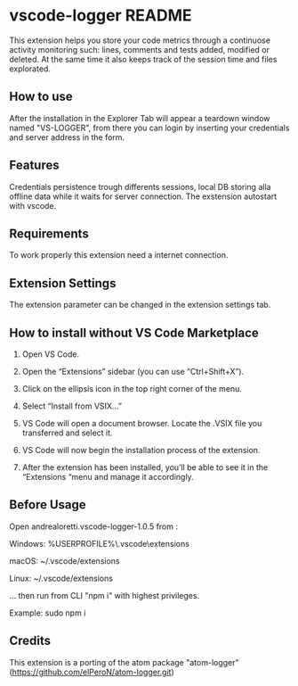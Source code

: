 # vscode-logger README

This extension helps you store your code metrics through a continuose activity monitoring such: lines, comments and tests added, modified or deleted. At the same time it also keeps track of the session time and files explorated.

## How to use

After the installation in the Explorer Tab will appear a teardown window named "VS-LOGGER", from there you can login by inserting your credentials and server address in the form.

## Features

Credentials persistence trough differents sessions, local DB storing alla offline data while it waits for server connection. The exstension autostart with vscode.


## Requirements

To work properly this extension need a internet connection.


## Extension Settings

The extension parameter can be changed in the extension settings tab.


## How to install without VS Code Marketplace

1) Open VS Code.

2) Open the “Extensions” sidebar (you can use “Ctrl+Shift+X”).

3) Click on the ellipsis icon in the top right corner of the menu.

4) Select “Install from VSIX…”

5) VS Code will open a document browser. Locate the .VSIX file you transferred and select it.

6) VS Code will now begin the installation process of the extension.

7) After the extension has been installed, you’ll be able to see it in the “Extensions “menu and manage it accordingly.


## Before Usage

Open andrealoretti.vscode-logger-1.0.5 from : 

Windows: %USERPROFILE%\\.vscode\\extensions

macOS: ~/.vscode/extensions

Linux: ~/.vscode/extensions

... then run from CLI "npm i" with highest privileges.

Example: sudo npm i


## Credits

This extension is a porting of the atom package "atom-logger" (https://github.com/elPeroN/atom-logger.git)


